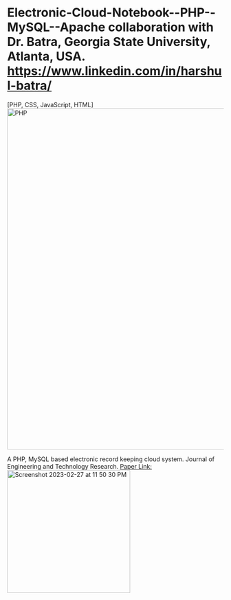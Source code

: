 # Electronic-Cloud-Notebook--PHP--MySQL--Apache collaboration with Dr. Batra, Georgia State University, Atlanta, USA. https://www.linkedin.com/in/harshul-batra/
[PHP, CSS, JavaScript, HTML]
<img width="794" alt="PHP" src="https://github.com/spawar2/Electronic-Cloud-Notebook--PHP--MySQL--Apache/assets/25118302/e853ca5f-2dfa-4cd5-8116-aa6af1a90922">

A PHP, MySQL based electronic record keeping cloud system.
Journal of Engineering and Technology Research. [Paper Link:](https://academicjournals.org/journal/JETR/article-abstract/3E747E956778)
<img width="286" alt="Screenshot 2023-02-27 at 11 50 30 PM" src="https://user-images.githubusercontent.com/25118302/221758569-b7857eb5-e69b-4be3-aa38-daba47c2ece1.png">

